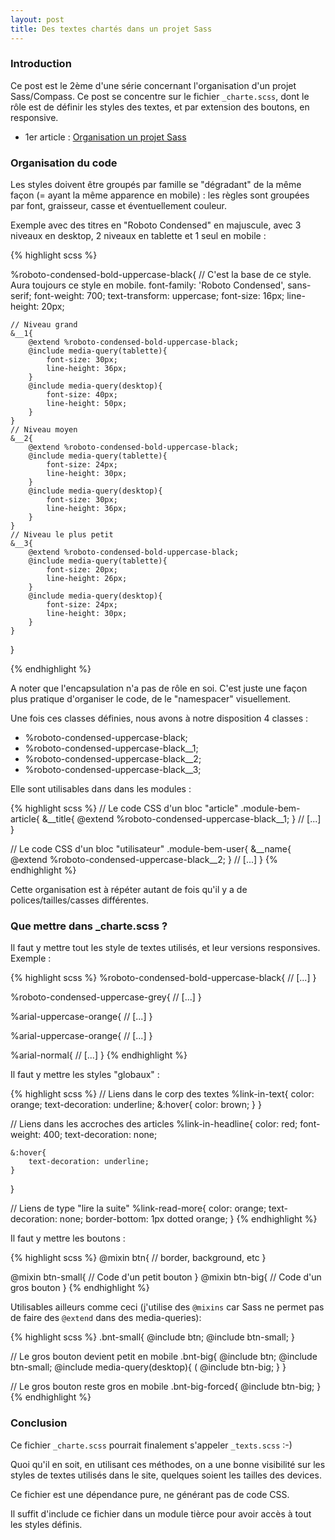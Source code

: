 ```yaml
---
layout: post
title: Des textes chartés dans un projet Sass
---
```


### Introduction


Ce post est le 2ème d'une série concernant l'organisation d'un projet Sass/Compass. Ce post se concentre sur le fichier ``_charte.scss``, dont le rôle est de définir les styles des textes, et par extension des boutons, en responsive.

- 1er article : [Organisation un projet Sass](/architecture-projet-sass)


### Organisation du code


Les styles doivent être groupés par famille se "dégradant" de la même façon (= ayant la même apparence en mobile) : les règles sont groupées par font, graisseur, casse et éventuellement couleur.

Exemple avec des titres en "Roboto Condensed" en majuscule, avec 3 niveaux en desktop, 2 niveaux en tablette et 1 seul en mobile :

{% highlight scss %}


%roboto-condensed-bold-uppercase-black{
    // C'est la base de ce style. Aura toujours ce style en mobile.
    font-family: 'Roboto Condensed', sans-serif;
    font-weight: 700;
    text-transform: uppercase;
    font-size: 16px;
    line-height: 20px;
    
    // Niveau grand
    &__1{
        @extend %roboto-condensed-bold-uppercase-black;
        @include media-query(tablette){
            font-size: 30px;
            line-height: 36px;
        }
        @include media-query(desktop){
            font-size: 40px;
            line-height: 50px;
        }
    }
    // Niveau moyen
    &__2{
        @extend %roboto-condensed-bold-uppercase-black;
        @include media-query(tablette){
            font-size: 24px;
            line-height: 30px;
        }
        @include media-query(desktop){
            font-size: 30px;
            line-height: 36px;
        }
    }
    // Niveau le plus petit
    &__3{
        @extend %roboto-condensed-bold-uppercase-black;
        @include media-query(tablette){
            font-size: 20px;
            line-height: 26px;
        }
        @include media-query(desktop){
            font-size: 24px;
            line-height: 30px;
        }
    }
}
    
{% endhighlight %}

A noter que l'encapsulation n'a pas de rôle en soi. C'est juste une façon plus pratique d'organiser le code, de le "namespacer" visuellement.

Une fois ces classes définies, nous avons à  notre disposition 4 classes : 

- %roboto-condensed-uppercase-black;
- %roboto-condensed-uppercase-black__1;
- %roboto-condensed-uppercase-black__2;
- %roboto-condensed-uppercase-black__3;


Elle sont utilisables dans dans les modules :

{% highlight scss %}
// Le code CSS d'un bloc "article"
.module-bem-article{
    &__title{
        @extend %roboto-condensed-uppercase-black__1;
    }
    // [...]
}

// Le code CSS d'un bloc "utilisateur"
.module-bem-user{
    &__name{
        @extend %roboto-condensed-uppercase-black__2;
    }
    // [...]
}
{% endhighlight %}

Cette organisation est à répéter autant de fois qu'il y a de polices/tailles/casses différentes.


### Que mettre dans _charte.scss ?


Il faut y mettre tout les style de textes utilisés, et leur versions responsives. Exemple : 

{% highlight scss %}
%roboto-condensed-bold-uppercase-black{
    // [...]
}

%roboto-condensed-uppercase-grey{
    // [...]
}

%arial-uppercase-orange{
    // [...]
}

%arial-uppercase-orange{
    // [...]
}

%arial-normal{
    // [...]
}
{% endhighlight %}


Il faut y mettre les styles "globaux" :


{% highlight scss %}
// Liens dans le corp des textes
%link-in-text{
    color: orange;
    text-decoration: underline;
    &:hover{
        color: brown;
    }
}

// Liens dans les accroches des articles
%link-in-headline{
    color: red;
    font-weight: 400;
    text-decoration: none;
    
    &:hover{
        text-decoration: underline;
    }
}

// Liens de type "lire la suite"
%link-read-more{
    color: orange;
    text-decoration: none;
    border-bottom: 1px dotted orange;
}
{% endhighlight %}

Il faut y mettre les boutons :

{% highlight scss %}
@mixin btn{
    // border, background, etc
}

@mixin btn-small{
    // Code d'un petit bouton
}
@mixin btn-big{
    // Code d'un gros bouton
}
{% endhighlight %}

Utilisables ailleurs comme ceci (j'utilise des ``@mixins`` car Sass ne permet pas de faire des ``@extend`` dans des media-queries):


{% highlight scss %}
.bnt-small{
    @include btn;
    @include btn-small;
}

// Le gros bouton devient petit en mobile
.bnt-big{
    @include btn;
    @include btn-small;
    @include media-query(desktop){ (
        @include btn-big;
    }
}

// Le gros bouton reste gros en mobile
.bnt-big-forced{
    @include btn-big;
}
{% endhighlight %}


### Conclusion


Ce fichier ``_charte.scss`` pourrait finalement s'appeler ``_texts.scss`` :-)

Quoi qu'il en soit, en utilisant ces méthodes, on a une bonne visibilité sur les styles de textes utilisés dans le site, quelques soient les tailles des devices.

Ce fichier est une dépendance pure, ne générant pas de code CSS.

Il suffit d'include ce fichier dans un module tièrce pour avoir accès à tout les styles définis.


